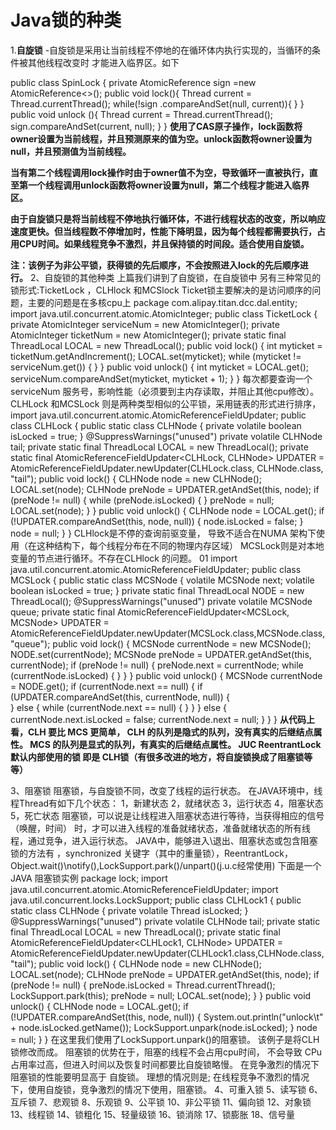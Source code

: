 # Java锁的种类
   1.**自旋锁**
     -自旋锁是采用让当前线程不停地的在循环体内执行实现的，当循环的条件被其他线程改变时 才能进入临界区。如下

   public class SpinLock {
      private AtomicReference<Thread> sign =new AtomicReference<>();
      public void lock(){
         Thread current = Thread.currentThread();
         while(!sign .compareAndSet(null, current)){
         }
       }
      public void unlock (){
         Thread current = Thread.currentThread();
         sign.compareAndSet(current, null);
       }
     }
   **使用了CAS原子操作，lock函数将owner设置为当前线程，并且预测原来的值为空。unlock函数将owner设置为null，并且预测值为当前线程。**
     
   **当有第二个线程调用lock操作时由于owner值不为空，导致循环一直被执行，直至第一个线程调用unlock函数将owner设置为null，第二个线程才能进入临界区。**
     
   **由于自旋锁只是将当前线程不停地执行循环体，不进行线程状态的改变，所以响应速度更快。但当线程数不停增加时，性能下降明显，因为每个线程都需要执行，占用CPU时间。如果线程竞争不激烈，并且保持锁的时间段。适合使用自旋锁。**
     
   **注：该例子为非公平锁，获得锁的先后顺序，不会按照进入lock的先后顺序进行。**
     2、自旋锁的其他种类
     上篇我们讲到了自旋锁，在自旋锁中 另有三种常见的锁形式:TicketLock ，CLHlock 和MCSlock
     Ticket锁主要解决的是访问顺序的问题，主要的问题是在多核cpu上
     package com.alipay.titan.dcc.dal.entity;
     import java.util.concurrent.atomic.AtomicInteger;
     public class TicketLock {
         private AtomicInteger serviceNum = new AtomicInteger();
         private AtomicInteger ticketNum  = new AtomicInteger();
         private static final ThreadLocal<Integer> LOCAL      = new ThreadLocal<Integer>();
         public void lock() {
             int myticket = ticketNum.getAndIncrement();
             LOCAL.set(myticket);
             while (myticket != serviceNum.get()) {
             }
         }
         public void unlock() {
             int myticket = LOCAL.get();
             serviceNum.compareAndSet(myticket, myticket + 1);
         }
     }
     每次都要查询一个serviceNum 服务号，影响性能（必须要到主内存读取，并阻止其他cpu修改）。
     CLHLock 和MCSLock 则是两种类型相似的公平锁，采用链表的形式进行排序，
     import java.util.concurrent.atomic.AtomicReferenceFieldUpdater;
     public class CLHLock {
         public static class CLHNode {
             private volatile boolean isLocked = true;
         }
         @SuppressWarnings("unused")
         private volatile CLHNode  tail;
         private static final ThreadLocal<CLHNode>  LOCAL   = new ThreadLocal<CLHNode>();
         private static final AtomicReferenceFieldUpdater<CLHLock, CLHNode> UPDATER = AtomicReferenceFieldUpdater.newUpdater(CLHLock.class,
     CLHNode.class, "tail");
         public void lock() {
             CLHNode node = new CLHNode();
             LOCAL.set(node);
             CLHNode preNode = UPDATER.getAndSet(this, node);
             if (preNode != null) {
                 while (preNode.isLocked) {
                 }
                 preNode = null;
                 LOCAL.set(node);
             }
         }
        public void unlock() {
             CLHNode node = LOCAL.get();
             if (!UPDATER.compareAndSet(this, node, null)) {
                 node.isLocked = false;
             }
             node = null;
         }
   }
     CLHlock是不停的查询前驱变量， 导致不适合在NUMA 架构下使用（在这种结构下，每个线程分布在不同的物理内存区域）
     MCSLock则是对本地变量的节点进行循环。不存在CLHlock 的问题。
     01
     import java.util.concurrent.atomic.AtomicReferenceFieldUpdater;
     public class MCSLock {
         public static class MCSNode {
             volatile MCSNode next;
             volatile boolean isLocked = true;
         }
         private static final ThreadLocal<MCSNode>  NODE    = new ThreadLocal<MCSNode>();
         @SuppressWarnings("unused")
         private volatile MCSNode queue;
         private static final AtomicReferenceFieldUpdater<MCSLock, MCSNode> UPDATER = AtomicReferenceFieldUpdater.newUpdater(MCSLock.class,MCSNode.class, "queue");
         public void lock() {
             MCSNode currentNode = new MCSNode();
             NODE.set(currentNode);
             MCSNode preNode = UPDATER.getAndSet(this, currentNode);
             if (preNode != null) {
                 preNode.next = currentNode;
                 while (currentNode.isLocked) {
                 }
             }
         }
         public void unlock() {
             MCSNode currentNode = NODE.get();
             if (currentNode.next == null) {
                 if (UPDATER.compareAndSet(this, currentNode, null)) {      
                 } else {
                     while (currentNode.next == null) {
                     }
                 }
             } else {
                 currentNode.next.isLocked = false;
                 currentNode.next = null;
             }
         }
     }
     **从代码上 看，CLH 要比 MCS 更简单，
     CLH 的队列是隐式的队列，没有真实的后继结点属性。
     MCS 的队列是显式的队列，有真实的后继结点属性。
     JUC ReentrantLock 默认内部使用的锁 即是 CLH锁（有很多改进的地方，将自旋锁换成了阻塞锁等等）**
 
   3、阻塞锁
      阻塞锁，与自旋锁不同，改变了线程的运行状态。
      在JAVA环境中，线程Thread有如下几个状态：
      1，新建状态
      2，就绪状态
      3，运行状态
      4，阻塞状态
      5，死亡状态
      阻塞锁，可以说是让线程进入阻塞状态进行等待，当获得相应的信号（唤醒，时间） 时，才可以进入线程的准备就绪状态，准备就绪状态的所有线程，通过竞争，进入运行状态。
      JAVA中，能够进入\退出、阻塞状态或包含阻塞锁的方法有 ，synchronized 关键字（其中的重量锁），ReentrantLock，Object.wait()\notify(),LockSupport.park()/unpart()(j.u.c经常使用)
      下面是一个JAVA 阻塞锁实例
      package lock;
      import java.util.concurrent.atomic.AtomicReferenceFieldUpdater;
      import java.util.concurrent.locks.LockSupport;
      public class CLHLock1 {
          public static class CLHNode {
              private volatile Thread isLocked;
          }
          @SuppressWarnings("unused")
          private volatile CLHNode  tail;
          private static final ThreadLocal<CLHNode> LOCAL   = new ThreadLocal<CLHNode>();
          private static final AtomicReferenceFieldUpdater<CLHLock1, CLHNode> UPDATER = AtomicReferenceFieldUpdater.newUpdater(CLHLock1.class,CLHNode.class, "tail");
          public void lock() {
              CLHNode node = new CLHNode();
              LOCAL.set(node);
              CLHNode preNode = UPDATER.getAndSet(this, node);
              if (preNode != null) {
                  preNode.isLocked = Thread.currentThread();
                  LockSupport.park(this);
                  preNode = null;
                  LOCAL.set(node);
              }
          }
          public void unlock() {
              CLHNode node = LOCAL.get();
              if (!UPDATER.compareAndSet(this, node, null)) {
                  System.out.println("unlock\t" + node.isLocked.getName());
                  LockSupport.unpark(node.isLocked);
              }
              node = null;
          }
      }
      在这里我们使用了LockSupport.unpark()的阻塞锁。 该例子是将CLH锁修改而成。
      阻塞锁的优势在于，阻塞的线程不会占用cpu时间， 不会导致 CPu占用率过高，但进入时间以及恢复时间都要比自旋锁略慢。
      在竞争激烈的情况下 阻塞锁的性能要明显高于 自旋锁。
      理想的情况则是; 在线程竞争不激烈的情况下，使用自旋锁，竞争激烈的情况下使用，阻塞锁。
   4、可重入锁
   5、读写锁
   6、互斥锁
   7、悲观锁
   8、乐观锁
   9、公平锁
   10、非公平锁
   11、偏向锁
   12、对象锁
   13、线程锁
   14、锁粗化
   15、轻量级锁
   16、锁消除
   17、锁膨胀
   18、信号量